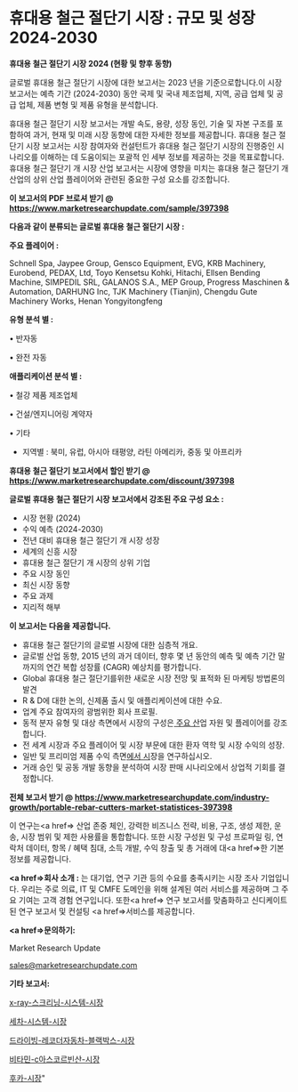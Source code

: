# 휴대용 철근 절단기 시장 : 규모 및 성장 2024-2030

<strong>휴대용 철근 절단기 시장 2024 (현황 및 향후 동향)</strong>

글로벌 휴대용 철근 절단기 시장에 대한 보고서는 2023 년을 기준으로합니다.이 시장 보고서는 예측 기간 (2024-2030) 동안 국제 및 국내 제조업체, 지역, 공급 업체 및 공급 업체, 제품 변형 및 제품 유형을 분석합니다.

휴대용 철근 절단기 시장 보고서는 개발 속도, 용량, 성장 동인, 기술 및 자본 구조를 포함하여 과거, 현재 및 미래 시장 동향에 대한 자세한 정보를 제공합니다. 휴대용 철근 절단기 시장 보고서는 시장 참여자와 컨설턴트가 휴대용 철근 절단기 시장의 진행중인 시나리오를 이해하는 데 도움이되는 포괄적 인 세부 정보를 제공하는 것을 목표로합니다. 휴대용 철근 절단기 개 시장 산업 보고서는 시장에 영향을 미치는 휴대용 철근 절단기 개 산업의 상위 산업 플레이어와 관련된 중요한 구성 요소를 강조합니다.



<strong>이 보고서의 PDF 브로셔 받기 @ <a href=https://www.marketresearchupdate.com/sample/397398>https://www.marketresearchupdate.com/sample/397398</a></strong>



<strong>다음과 같이 분류되는 글로벌 휴대용 철근 절단기 시장 :</strong>



<strong>주요 플레이어 :</strong>

Schnell Spa, Jaypee Group, Gensco Equipment, EVG, KRB Machinery, Eurobend, PEDAX, Ltd, Toyo Kensetsu Kohki, Hitachi, Ellsen Bending Machine, SIMPEDIL SRL, GALANOS S.A., MEP Group, Progress Maschinen & Automation, DARHUNG Inc, TJK Machinery (Tianjin), Chengdu Gute Machinery Works, Henan Yongyitongfeng



<strong>유형 분석 별 :</strong>

• 반자동

• 완전 자동



<strong>애플리케이션 분석 별 :</strong>

• 철강 제품 제조업체

• 건설/엔지니어링 계약자

• 기타

<ul>
  <li>지역별 : 북미, 유럽, 아시아 태평양, 라틴 아메리카, 중동 및 아프리카</li>
</ul>


<strong>휴대용 철근 절단기 보고서에서 할인 받기 @ <a href=https://www.marketresearchupdate.com/discount/397398>https://www.marketresearchupdate.com/discount/397398</a></strong>



<strong>글로벌 휴대용 철근 절단기 시장 보고서에서 강조된 주요 구성 요소 :</strong>
<ul>
  <li>시장 현황 (2024)</li>
  <li>수익 예측 (2024-2030)</li>
  <li>전년 대비 휴대용 철근 절단기 개 시장 성장</li>
  <li>세계의 신흥 시장</li>
  <li>휴대용 철근 절단기 개 시장의 상위 기업</li>
  <li>주요 시장 동인</li>
  <li>최신 시장 동향</li>
  <li>주요 과제</li>
  <li>지리적 해부</li>
</ul>


<strong>이 보고서는 다음을 제공합니다.</strong>
<ul>
  <li>휴대용 철근 절단기의 글로벌 시장에 대한 심층적 개요.</li>
  <li>글로벌 산업 동향, 2015 년의 과거 데이터, 향후 몇 년 동안의 예측 및 예측 기간 말까지의 연간 복합 성장률 (CAGR) 예상치를 평가합니다.</li>
  <li>Global 휴대용 철근 절단기를위한 새로운 시장 전망 및 표적화 된 마케팅 방법론의 발견</li>
  <li>R &amp; D에 대한 논의, 신제품 출시 및 애플리케이션에 대한 수요.</li>
  <li>업계 주요 참여자의 광범위한 회사 프로필.</li>
  <li>동적 분자 유형 및 대상 측면에서 시장의 구성은<a href=> 주요 산</a>업 자원 및 플레이어를 강조합니다.</li>
  <li>전 세계 시장과 주요 플레이어 및 시장 부문에 대한 환자 역학 및 시장 수익의 성장.</li>
  <li>일반 및 프리미엄 제품 수익 측면<a href=>에서 시</a>장을 연구하십시오.</li>
  <li>거래 승인 및 공동 개발 동향을 분석하여 시장 판매 시나리오에서 상업적 기회를 결정합니다.</li>
</ul>



<strong>전체 보고서 받기 @ <a href=https://www.marketresearchupdate.com/industry-growth/portable-rebar-cutters-market-statistices-397398>https://www.marketresearchupdate.com/industry-growth/portable-rebar-cutters-market-statistices-397398</a></strong>

이 연구는<a href=> 산업 존중</a> 체인, 강력한 비즈니스 전략, 비용, 구조, 생성 제한, 운송, 시장 범위 및 제한 사용률을 통합합니다. 또한 시장 구성원 및 구성 프로파일 링, 연락처 데이터, 항목 / 혜택 침대, 소득 개발, 수익 창출 및 총 거래에 대<a href=>한 기본 </a>정보를 제공합니다.



<strong><a href=>회사 소</a>개 :</strong>
는 대기업, 연구 기관 등의 수요를 충족시키는 시장 조사 기업입니다. 우리는 주로 의료, IT 및 CMFE 도메인을 위해 설계된 여러 서비스를 제공하며 그 주요 기여는 고객 경험 연구입니다. 또한<a href=> 연구 보</a>고서를 맞춤화하고 신디케이트 된 연구 보고서 및 컨설팅 <a href=>서비스</a>를 제공합니다.



<strong><a href=>문의하기:</a></strong>

Market Research Update

sales@marketresearchupdate.com



<strong>기타 보고서:</strong>

<a href=https://www.linkedin.com/pulse/x-ray-스크리닝-시스템-시장-진입-전략-및-위험-평가2029년/>x-ray-스크리닝-시스템-시장</a>

<a href=https://www.linkedin.com/pulse/세차-시스템-시장-현재-및-미래-성장-2029-trend-tracking-tips-360-analysis-sltnf/>세차-시스템-시장</a>

<a href=https://www.linkedin.com/pulse/드라이빙-레코더자동차-블랙박스-시장-경쟁-분석-및-성장-잠재력-2029-0n6mf/>드라이빙-레코더자동차-블랙박스-시장</a>

<a href=https://www.linkedin.com/pulse/비타민-c아스코르빈산-시장-규모-및-성장-2023-analytics-avenue-adventures-24-ana-zri5f/>비타민-c아스코르빈산-시장</a>

<a href=https://www.linkedin.com/pulse/후카-시장-세분화-연구-및-목표-고객2029년-analytics-alchemy-360-analysis-ri0qf/>후카-시장</a>"
